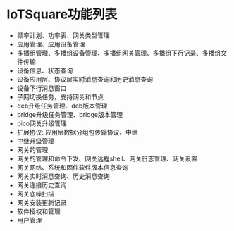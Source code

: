 # IoTSquare功能列表
* 频率计划、功率表、网关类型管理
* 应用管理、应用设备管理
* 多播组管理、多播组设备管理、多播组网关管理、多播组下行记录、多播组文件传输
* 设备信息、状态查询
* 设备应用层、协议层实时消息查询和历史消息查询
* 设备下行消息窗口
* 子网切换任务，支持网关和节点
* deb升级任务管理、deb版本管理
* bridge升级任务管理、bridge版本管理
* pico网关升级管理
* 扩展协议: 应用层数据分组包传输协议、中继
* 中继升级管理
* 网关的管理
* 网关的管理和命令下发、网关远程shell、网关日志管理、网关设置
* 网关网络、系统和固件软件版本信息查询
* 网关实时消息查询、历史消息查询
* 网关连接历史查询
* 网关底噪扫描
* 网关安装更新记录
* 软件授权和管理
* 用户管理
